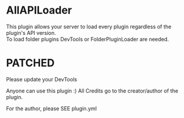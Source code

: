 # AllAPILoader
This plugin allows your server to load every plugin regardless of the plugin's API version.  
To load folder plugins DevTools or FolderPluginLoader are needed.

# PATCHED

Please update your DevTools

Anyone can use this plugin :) All Credits go to the creator/author of the plugin.

For the author, please SEE plugin.yml
